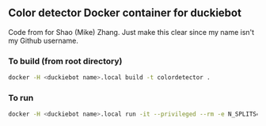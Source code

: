 ## Color detector Docker container for duckiebot
Code from for Shao (Mike) Zhang. Just make this clear since my name isn't my Github username.

### To build (from root directory)
```bash
docker -H <duckiebot name>.local build -t colordetector . 
```

### To run
```bash
docker -H <duckiebot name>.local run -it --privileged --rm -e N_SPLITS=<number of horizontal sections> --name color-detector colordetector
```

